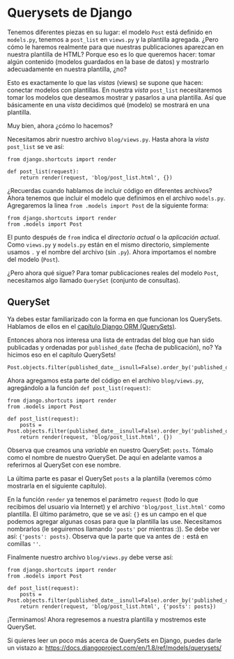 # Querysets de Django

Tenemos diferentes piezas en su lugar: el modelo `Post` está definido en `models.py`, tenemos a `post_list` en `views.py` y la plantilla agregada. ¿Pero cómo le haremos realmente para que nuestras publicaciones aparezcan en nuestra plantilla de HTML? Porque eso es lo que queremos hacer: tomar algún contenido (modelos guardados en la base de datos) y mostrarlo adecuadamente en nuestra plantilla, ¿no?

Esto es exactamente lo que las *vistas* (views) se supone que hacen: conectar modelos con plantillas. En nuestra *vista* `post_list` necesitaremos tomar los modelos que deseamos mostrar y pasarlos a una plantilla. Así que básicamente en una *vista* decidimos qué (modelo) se mostrará en una plantilla.

Muy bien, ahora ¿cómo lo hacemos?

Necesitamos abrir nuestro archivo `blog/views.py`. Hasta ahora la *vista* `post_list` se ve así:

    from django.shortcuts import render
    
    def post_list(request):
        return render(request, 'blog/post_list.html', {})
    

¿Recuerdas cuando hablamos de incluir código en diferentes archivos? Ahora tenemos que incluir el modelo que definimos en el archivo `models.py`. Agregaremos la linea `from .models import Post` de la siguiente forma:

    from django.shortcuts import render
    from .models import Post
    

El punto después de `from` indica el *directorio actual* o la *aplicación actual*. Como `views.py` y `models.py` están en el mismo directorio, simplemente usamos `.` y el nombre del archivo (sin `.py`). Ahora importamos el nombre del modelo (`Post`).

¿Pero ahora qué sigue? Para tomar publicaciones reales del modelo `Post`, necesitamos algo llamado `QuerySet` (conjunto de consultas).

## QuerySet

Ya debes estar familiarizado con la forma en que funcionan los QuerySets. Hablamos de ellos en el [capítulo Django ORM (QuerySets)][1].

 [1]: /django_orm/README.html

Entonces ahora nos interesa una lista de entradas del blog que han sido publicadas y ordenadas por `published_date` (fecha de publicación), no? Ya hicimos eso en el capítulo QuerySets!

    Post.objects.filter(published_date__isnull=False).order_by('published_date')
    

Ahora agregamos esta parte del código en el archivo `blog/views.py`, agregándolo a la función `def post_list(request)`:

    from django.shortcuts import render
    from .models import Post
    
    def post_list(request):
        posts = Post.objects.filter(published_date__isnull=False).order_by('published_date')
        return render(request, 'blog/post_list.html', {})
    

Observa que creamos una *variable* en nuestro QuerySet: `posts`. Tómalo como el nombre de nuestro QuerySet. De aquí en adelante vamos a referirnos al QuerySet con ese nombre.

La última parte es pasar el QuerySet `posts` a la plantilla (veremos cómo mostrarla en el siguiente capítulo).

En la función `render` ya tenemos el parámetro `request` (todo lo que recibimos del usuario via Internet) y el archivo `'blog/post_list.html'` como plantilla. El último parámetro, que se ve así: `{}` es un campo en el que podemos agregar algunas cosas para que la plantilla las use. Necesitamos nombrarlos (le seguiremos llamando `'posts'` por mientras :)). Se debe ver así: `{'posts': posts}`. Observa que la parte que va antes de `:` está en comillas `''`.

Finalmente nuestro archivo `blog/views.py` debe verse así:

    from django.shortcuts import render
    from .models import Post
    
    def post_list(request):
        posts = Post.objects.filter(published_date__isnull=False).order_by('published_date')
        return render(request, 'blog/post_list.html', {'posts': posts})
    

¡Terminamos! Ahora regresemos a nuestra plantilla y mostremos este QuerySet.

Si quieres leer un poco más acerca de QuerySets en Django, puedes darle un vistazo a: https://docs.djangoproject.com/en/1.8/ref/models/querysets/

